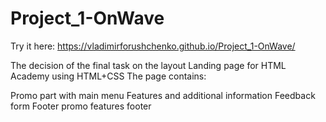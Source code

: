 # Project_1-OnWave

Try it here: https://vladimirforushchenko.github.io/Project_1-OnWave/

The decision of the final task on the layout Landing page for HTML Academy using HTML+CSS The page contains:

Promo part with main menu
Features and additional information
Feedback form
Footer
promo features footer
